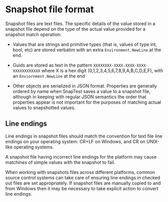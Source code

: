 # Snapshot file format

Snapshot files are text files. The specific details of the value stored in a snapshot file depend on the type of the actual value provided for a snapshot match operation:

- Values that are strings and primitive types (that is, values of type int, bool, etc) are stored verbatim with an extra `Environment.NewLine` at the end.

- Guids are stored as text in the pattern `XXXXXXXX-XXXX-XXXX-XXXX-XXXXXXXXXXXX` where X is a hex digit (0,1,2,3,4,5,6,7,8,9,A,B,C,D,E,F), with an `Enviornment.NewLine` at the end

- Other objects are serialized in JSON format. Properties are generally ordered by name when SnapTest saves a value to a snapshot file, although in keeping with regular JSON semantics the order that properties appear is not important for the purposes of matching actual values to snapshotted values.


## Line endings

Line endings in snapshot files should match the convention for text file line endings on your operating system: CR+LF on Windows, and CR on UNIX-like operating systems.

A snapshot file having incorrect line endings for the platform may cause matchines of simple values with the snapshot to fail.

When working with snapshots files across different platforms, common source control systems can take care of ensuring line endings in checked out files are set appropriately. If  snapshot files are manually copied to and from Windows then it may be necessary to take explicit action to convert line endings.
